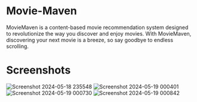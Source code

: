 # Movie-Maven
MovieMaven is a content-based movie recommendation system designed to revolutionize the way you discover and enjoy movies. With MovieMaven, discovering your next movie is a breeze, so say goodbye to endless scrolling.

# Screenshots
![Screenshot 2024-05-18 235548](https://github.com/pranjalm145/Movie-Maven/assets/143158814/e66fc451-f11c-49bc-b4ae-c0e325820888)
![Screenshot 2024-05-19 000401](https://github.com/pranjalm145/Movie-Maven/assets/143158814/b1e1b775-1bbb-4c2e-a544-5931f751efe1)
![Screenshot 2024-05-19 000730](https://github.com/pranjalm145/Movie-Maven/assets/143158814/8257a309-7646-4e27-9be2-8d75f4e4dd34)
![Screenshot 2024-05-19 000842](https://github.com/pranjalm145/Movie-Maven/assets/143158814/6595c8cf-c774-4d7c-b195-2905b52a3f51)
